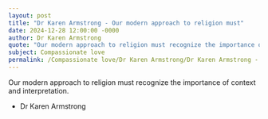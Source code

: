 ```yaml
---
layout: post
title: "Dr Karen Armstrong - Our modern approach to religion must"
date: 2024-12-28 12:00:00 -0000
author: Dr Karen Armstrong
quote: "Our modern approach to religion must recognize the importance of context and interpretation."
subject: Compassionate love
permalink: /Compassionate love/Dr Karen Armstrong/Dr Karen Armstrong - Our modern approach to religion must
---
```


Our modern approach to religion must recognize the importance of context and interpretation.

- Dr Karen Armstrong
